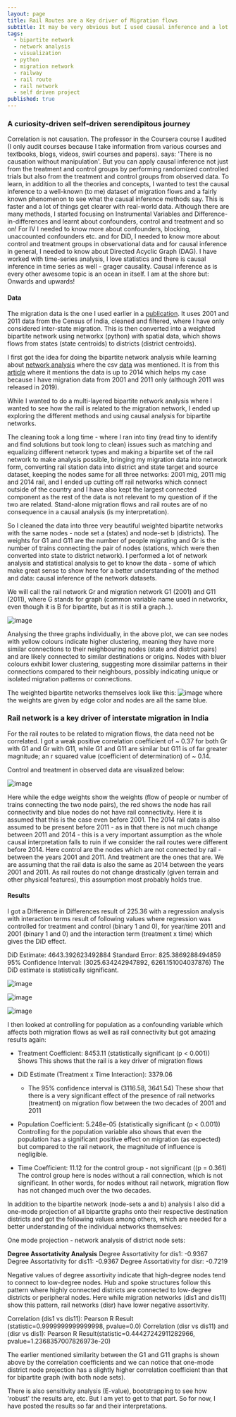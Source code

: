 ```yaml
---
layout: page
title: Rail Routes are a Key driver of Migration flows
subtitle: It may be very obvious but I used causal inference and a lot of learning and data-cleaning 
tags:
  - bipartite network
  - network analysis
  - visualization
  - python
  - migration network
  - railway
  - rail route
  - rail network
  - self driven project
published: true
---
```



### A curiosity-driven self-driven serendipitous journey

Correlation is not causation. The professor in the Coursera course I audited (I only audit courses because I take information from various courses and textbooks, blogs, videos, swirl courses and papers). says: 'There is no causation without manipulation'. But you can apply causal inference not just from the treatment and control groups by performing randomized controlled trials but also from the treatment and control groups from observed data. To learn, in addition to all the theories and concepts, I wanted to test the causal inference to a well-known (to me) dataset of migration flows and a fairly known phenomenon to see what the causal inference methods say. This is faster and a lot of things get clearer with real-world data. Although there are many methods, I started focusing on Instrumental Variables and Difference-in-differences and learnt about confounders, control and treatment and so on! For IV I needed to know more about confounders, blocking, unaccounted confounders etc. and for DiD, I needed to know more about control and treatment groups in observational data and for causal inference in general, I needed to know about Directed Acyclic Graph (DAG). I have worked with time-series analysis, I love statistics and there is causal inference in time series as well - grager causality. Causal inference as is every other awesome topic is an ocean in itself. I am at the shore but: Onwards and upwards! 

#### Data

The migration data is the one I used earlier in a [publication](https://www.nature.com/articles/s41558-021-01105-7). It uses 2001 and 2011 data from the Census of India, cleaned and filtered, where I have only considered inter-state migration. This is then converted into a weighted bipartite network using networkx (python) with spatial data, which shows flows from states (state centroids) to districts (district centroids). 

I first got the idea for doing the bipartite network analysis while learning about [network analysis](https://www.youtube.com/watch?v=CbbkES6r-Fo) where the csv [data](https://github.com/udit1408/Recovery_algorithm) was mentioned. It is from this [article](https://journals.plos.org/plosone/article?id=10.1371/journal.pone.0141890) where it mentions the data is up to 2014 which helps my case because I have migration data from 2001 and 2011 only (although 2011 was released in 2019). 

While I wanted to do a multi-layered bipartite network analysis where I wanted to see how the rail is related to the migration network, I ended up exploring the different methods and using causal analysis for bipartite networks. 

The cleaning took a long time - where I ran into tiny (read tiny to identify and find solutions but took long to clean) issues such as matching and equalizing different network types and making a bipartite set of the rail network to make analysis possible, bringing my migration data into network form, converting rail station data into district and state target and source dataset, keeping the nodes same for all three networks: 2001 mig, 2011 mig and 2014 rail, and I ended up cutting off rail networks which connect outside of the country and I have also kept the largest connected component as the rest of the data is not relevant to my question of if the two are related. Stand-alone migration flows and rail routes are of no consequence in a causal analysis (is my interpretation). 

So I cleaned the data into three very beautiful weighted bipartite networks with the same nodes - node set a (states) and node-set b (districts). The weights for G1 and G11 are the number of people migrating and Gr is the number of trains connecting the pair of nodes (stations, which were then converted into state to district network). I performed a lot of network analysis and statistical analysis to get to know the data - some of which make great sense to show here for a better understanding of the method and data: causal inference of the network datasets. 

We will call the rail network Gr and migration network G1 (2001) and G11 (2011), where G stands for graph (common variable name used in networkx, even though it is B for bipartite, but as it is still a graph..). 

![image](/assets/img/causalrailmig/Clusteringc.png)

Analysing the three graphs individually, in the above plot, we can see nodes with yellow colours indicate higher clustering, meaning they have more similar connections to their neighbouring nodes (state and district pairs) and are likely connected to similar destinations or origins. Nodes with bluer colours exhibit lower clustering, suggesting more dissimilar patterns in their connections compared to their neighbours, possibly indicating unique or isolated migration patterns or connections.

The weighted bipartite networks themselves look like this:
![image](/assets/img/causalrailmig/weightedbipartiteNs.png) where the weights are given by edge color and nodes are all the same blue. 

### Rail network is a key driver of interstate migration in India

For the rail routes to be related to migration flows, the data need not be correlated. I got a weak positive correlation coefficient of ~ 0.37 for both Gr with G1 and Gr with G11, while G1 and G11 are similar but G11 is of far greater magnitude; an r squared value (coefficient of determination) of ~ 0.14. 

Control and treatment in observed data are visualized below:

![image](/assets/img/causalrailmig/controlandtreatment.png)

Here while the edge weights show the weights (flow of people or number of trains connecting the two node pairs), the red shows the node has rail connectivity and blue nodes do not have rail connectivity. Here it is assumed that this is the case even before 2001. The 2014 rail data is also assumed to be present before 2011 - as in that there is not much change between 2011 and 2014 - this is a very important assumption as the whole causal interpretation falls to ruin if we consider the rail routes were different before 2014. Here control are the nodes which are not connected by rail - between the years 2001 and 2011. And treatment are the ones that are. We are assuming that the rail data is also the same as 2014 between the years 2001 and 2011. As rail routes do not change drastically (given terrain and other physical features), this assumption most probably holds true.

#### Results 

I got a Difference in Differences result of 225.36 with a regression analysis with interaction terms result of following values where regression was controlled for treatment and control (binary 1 and 0), for year/time 2011 and 2001 (binary 1 and 0) and the interaction term (treatment x time) which gives the DiD effect. 

DiD Estimate: 4643.392623492884
Standard Error: 825.3869288494859
95% Confidence Interval: (3025.634242947892, 6261.151004037876)
The DiD estimate is statistically significant.

![image](/assets/img/causalrailmig/DiDParallelTrendsplot.png)



![image](/assets/img/causalrailmig/did95ci.png)



![image](/assets/img/causalrailmig/migflowsbeforeandaftertreatment.png)

I then looked at controlling for population as a confounding variable which affects both migration flows as well as rail connectivity but got amazing results again:

* Treatment Coefficient: 8453.11 (statistically significant (p < 0.001))
Shows
This shows that the rail is a key driver of migration flows

* DiD Estimate (Treatment x Time Interaction): 3379.06
  * The 95% confidence interval is (3116.58, 3641.54)
These show that there is a very significant effect of the presence of rail networks (treatment) on migration flow between the two decades of 2001 and 2011

* Population Coefficient: 5.248e-05 (statistically significant (p < 0.001))
Controlling for the population variable also shows that even the population has a significant positive effect on migration (as expected) but compared to the rail network, the magnitude of influence is negligible. 

* Time Coefficient: 11.12 for the control group - not significant ((p = 0.361)
The control group here is nodes without a rail connection, which is not significant. In other words, for nodes without rail network, migration flow has not changed much over the two decades.  

In addition to the bipartite network (node-sets a and b) analysis I also did a one-mode projection of all bipartite graphs onto their respective destination districts and got the following values among others, which are needed for a better understanding of the individual networks themselves: 

One mode projection - network analysis of district node sets:

**Degree Assortativity Analysis**
Degree Assortativity for dis1: -0.9367
Degree Assortativity for dis11: -0.9367
Degree Assortativity for disr: -0.7219

Negative values of degree assortivity indicate that high-degree nodes tend to connect to low-degree nodes. Hub and spoke structures follow this pattern where highly connected districts are connected to low-degree districts or peripheral nodes. Here while migration networks (dis1 and dis11) show this pattern, rail networks (disr) have lower negative assortivity. 

Correlation (dis1 vs dis11): Pearson R Result (statistic=0.9999999999999998, pvalue=0.0)
Correlation (disr vs dis11) and (disr vs dis1): Pearson R Result(statistic=0.44427242911282966, pvalue=1.2368357007826973e-20)

The earlier mentioned similarity between the G1 and G11 graphs is shown above by the correlation coefficients and we can notice that one-mode district node projection has a slightly higher correlation coefficient than that for bipartite graph (with both node sets). 

There is also sensitivity analysis (E-value), bootstrapping to see how 'robust' the results are, etc. But I am yet to get to that part. So for now, I have posted the results so far and their interpretations.





